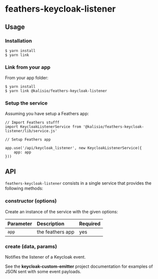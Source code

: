 # feathers-keycloak-listener

## Usage

### Installation

````
$ yarn install
$ yarn link
````

### Link from your app

From your app folder:

````
$ yarn install
$ yarn link @kalisio/feathers-keycloak-listener
````


### Setup the service

Assuming you have setup a Feathers app:

````
// Import Feathers stufff
import KeycloakListenerService from '@kalisio/feathers-keycloak-listener/lib/service.js'

// Setup Feathers app

app.use('/api/keycloak_listener', new KeycloakListenerService({
	app: app
}))
````

## API

`feathers-keycloak-listener` consists in a single service that provides the following methods:

### constructor (options)

Create an instance of the service with the given options:

| Parameter | Description | Required |
| :--- | :--- | :--- |
| `app` | the feathers app | yes |

### create (data, params)

Notifies the listener of a Keycloak event.

See the **keycloak-custom-emitter**
project documentation for examples of
JSON sent with some event payloads.


